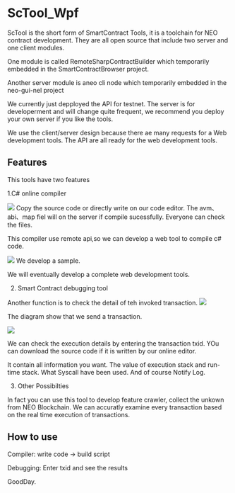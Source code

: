 # ScTool_Wpf

ScTool is the short form of SmartContract Tools, it is a toolchain for NEO contract development.
They are all open source that include two server and one client modules. 

One module is called RemoteSharpContractBuilder which temporarily embedded in the SmartContractBrowser project.

Another server module is aneo cli node which temporarily embedded in the neo-gui-nel project

We currently just depployed the API for testnet. The server is for developerment and will change quite frequent, we recommend you deploy your own server if you like the tools.

We use the client/server design because there ae many requests for a Web development tools.
The API are all ready for the web development tools.

## Features

This tools have two features

1.C# online compiler

![](image/pic1.png)
Copy the source code or directly write on our code editor. The avm、abi、map fiel will on the server if compile sucessfully.
Everyone can check the files.

This compiler use remote api,so we can develop a web tool to compile c# code. 

![](image/pic2.png)
We develop a sample.

We will eventually develop a complete web development tools.

2. Smart Contract debugging tool

Another function is to check the detail of teh invoked transaction.
![](image/pic3.png)

The diagram show that we send a transaction.

![](image/pic4.png)

We can check the execution details by entering the transaction txid. 
YOu can download the source code if it is written by our online editor.


It contain all information you want. The value of execution stack and run-time stack. What Syscall have been used.
And of course Notify Log.

3. Other Possibilties

In fact you can use this tool to develop feature crawler, collect the unkown from NEO Blockchain.
We can accuratly examine every transaction based on the real time execution of transactions.


## How to use

Compiler: write code -> build script

Debugging: Enter txid and see the results

GoodDay.


